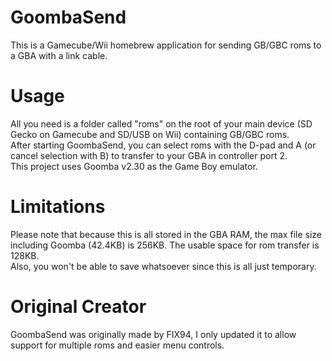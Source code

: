 # GoombaSend
This is a Gamecube/Wii homebrew application for sending GB/GBC roms to a GBA with a link cable.  
# Usage
All you need is a folder called "roms" on the root of your main device (SD Gecko on Gamecube and SD/USB on Wii) containing GB/GBC roms.  
After starting GoombaSend, you can select roms with the D-pad and A (or cancel selection with B) to transfer to your GBA in controller port 2.  
This project uses Goomba v2.30 as the Game Boy emulator.  
# Limitations
Please note that because this is all stored in the GBA RAM, the max file size including Goomba (42.4KB) is 256KB. The usable space for rom transfer is 128KB.  
Also, you won't be able to save whatsoever since this is all just temporary.
# Original Creator
GoombaSend was originally made by FIX94, I only updated it to allow support for multiple roms and easier menu controls.
